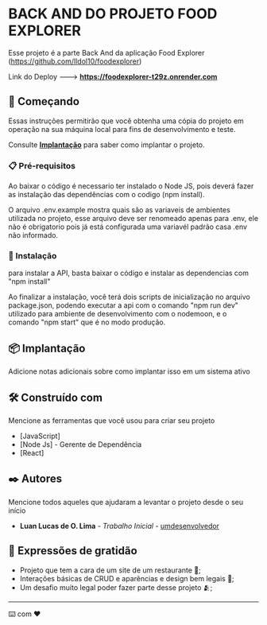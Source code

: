 # BACK AND DO PROJETO FOOD EXPLORER

Esse projeto é a parte Back And da aplicação Food Explorer (https://github.com/lldol10/foodexplorer)

Link do Deploy ---> **https://foodexplorer-t29z.onrender.com**

## 🚀 Começando

Essas instruções permitirão que você obtenha uma cópia do projeto em operação na sua máquina local para fins de desenvolvimento e teste.

Consulte **[Implantação](#-implanta%C3%A7%C3%A3o)** para saber como implantar o projeto.

### 📋 Pré-requisitos

Ao baixar o código é necessario ter instalado o Node JS, pois deverá fazer as instalação das dependências com o codigo (npm install).

O arquivo .env.example mostra quais são as variaveis de ambientes utilizada no projeto, esse arquivo deve ser renomeado apenas para .env, 
ele não é obrigatorio pois já está configurada uma variavél padrão casa .env não informado.


### 🔧 Instalação

para instalar a API, basta baixar o código e instalar as dependencias com "npm install"

Ao finalizar a instalação, você terá dois scripts de inicialização no arquivo package.json, podendo executar a api com o comando "npm run dev"
utilizado para ambiente de desenvolvimento com o nodemoon, e o comando "npm start" que é no modo produção.




## 📦 Implantação

Adicione notas adicionais sobre como implantar isso em um sistema ativo

## 🛠️ Construído com

Mencione as ferramentas que você usou para criar seu projeto

* [JavaScript]
* [Node Js] - Gerente de Dependência
* [React]



## ✒️ Autores

Mencione todos aqueles que ajudaram a levantar o projeto desde o seu início

* **Luan Lucas de O. Lima** - *Trabalho Inicial* - [umdesenvolvedor](https://github.com/lldol10)





## 🎁 Expressões de gratidão

* Projeto que tem a cara de um site de um restaurante 📢;
* Interações básicas de CRUD e aparências e design bem legais 🍺;
* Um desafio muito legal poder fazer parte desse projeto 🫂;
  


---
⌨️ com ❤️ 
